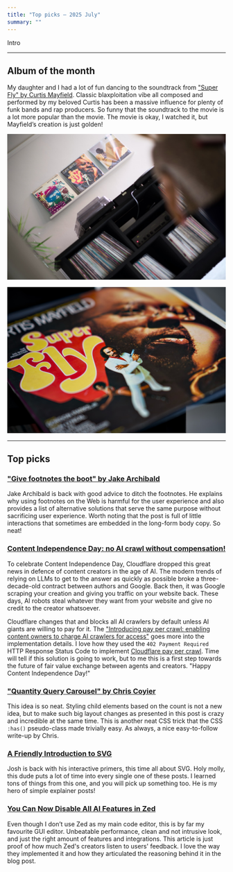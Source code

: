 ```yaml
---
title: "Top picks — 2025 July"
summary: ""
---
```


Intro

---

## Album of the month

My daughter and I had a lot of fun dancing to the soundtrack from ["Super Fly" by Curtis Mayfield](https://www.discogs.com/release/955304-Curtis-Mayfield-Super-Fly). Classic blaxploitation vibe all composed and performed by my beloved Curtis has been a massive influence for plenty of funk bands and rap producers. So funny that the soundtrack to the movie is a lot more popular than the movie. The movie is okay, I watched it, but Mayfield’s creation is just golden!

![Three of the best albums by Curtis Mayfield on the shelf](superfly-1.jpg)

![Cover of the "Super Fly" soundtrack by Curtis Mayfield](superfly-2.jpg)

---

## Top picks

### ["Give footnotes the boot" by Jake Archibald](https://jakearchibald.com/2025/give-footnotes-the-boot/)

Jake Archibald is back with good advice to ditch the footnotes. He explains why using footnotes on the Web is harmful for the user experience and also provides a list of alternative solutions that serve the same purpose without sacrificing user experience. Worth noting that the post is full of little interactions that sometimes are embedded in the long-form body copy. So neat!

### [Content Independence Day: no AI crawl without compensation!](https://blog.cloudflare.com/content-independence-day-no-ai-crawl-without-compensation/)

To celebrate Content Independence Day, Cloudflare dropped this great news in defence of content creators in the age of AI. The modern trends of relying on LLMs to get to the answer as quickly as possible broke a three-decade-old contract between authors and Google. Back then, it was Google scraping your creation and giving you traffic on your website back. These days, AI robots steal whatever they want from your website and give no credit to the creator whatsoever.

Cloudflare changes that and blocks all AI crawlers by default unless AI giants are willing to pay for it. The ["Introducing pay per crawl: enabling content owners to charge AI crawlers for access"](https://blog.cloudflare.com/introducing-pay-per-crawl/) goes more into the implementation details. I love how they used the `402 Payment Required` HTTP Response Status Code to implement [Cloudflare pay per crawl](https://www.cloudflare.com/en-gb/paypercrawl-signup/). Time will tell if this solution is going to work, but to me this is a first step towards the future of fair value exchange between agents and creators. "Happy Content Independence Day!"

### ["Quantity Query Carousel" by Chris Coyier](https://frontendmasters.com/blog/quantity-query-carousel/)

This idea is so neat. Styling child elements based on the count is not a new idea, but to make such big layout changes as presented in this post is crazy and incredible at the same time. This is another neat CSS trick that the CSS `:has()` pseudo-class made trivially easy. As always, a nice easy-to-follow write-up by Chris.

### [A Friendly Introduction to SVG](https://www.joshwcomeau.com/svg/friendly-introduction-to-svg/)

Josh is back with his interactive primers, this time all about SVG. Holy molly, this dude puts a lot of time into every single one of these posts. I learned tons of things from this one, and you will pick up something too. He is my hero of simple explainer posts!

### [You Can Now Disable All AI Features in Zed](https://zed.dev/blog/disable-ai-features)

Even though I don’t use Zed as my main code editor, this is by far my favourite GUI editor. Unbeatable performance, clean and not intrusive look, and just the right amount of features and integrations. This article is just proof of how much Zed's creators listen to users' feedback. I love the way they implemented it and how they articulated the reasoning behind it in the blog post.
